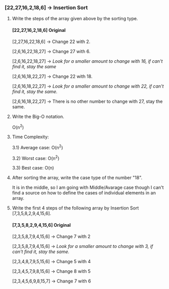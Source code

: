 ### [22,27,16,2,18,6] -> Insertion Sort


1) Write the steps of the array given above by the sorting type.

    #### [22,27,16,2,18,6] Original 
    
    [2,27,16,22,18,6] -> Change 22 with 2.
    
    [2,6,16,22,18,27] -> Change 27 with 6.
    
    [2,6,16,22,18,27] -> *Look for a smaller amount to change with 16, if can't find it, stay the same*
    
    [2,6,16,18,22,27] -> Change 22 with 18.
    
    [2,6,16,18,22,27] -> *Look for a smaller amount to change with 22, if can't find it, stay the same.*
    
    [2,6,16,18,22,27] -> There is no other number to change with 27, stay the same.
    
2) Write the Big-O notation.

    O(n<sup>2</sup>)

3) Time Complexity:

    3.1) Average case: O(n<sup>2</sup>)

    3.2) Worst case: O(n<sup>2</sup>)

    3.3) Best case: O(n)

4) After sorting the array, write the case type of the number "18".

    It is in the middle, so I am going with Middle/Avarage case though I can't find a source on how to define the cases of individual elements in an array.

5) Write the first 4 steps of the following array by Insertion Sort [7,3,5,8,2,9,4,15,6].

    #### [7,3,5,8,2,9,4,15,6] Original
    
    [2,3,5,8,7,9,4,15,6] -> Change 7 with 2
    
    [2,3,5,8,7,9,4,15,6] -> *Look for a smaller amount to change with 3, if can't find it, stay the same.*
    
    [2,3,4,8,7,9,5,15,6] -> Change 5 with 4
    
    [2,3,4,5,7,9,8,15,6] -> Change 8 with 5
    
    [2,3,4,5,6,9,8,15,7] -> Change 7 with 6

